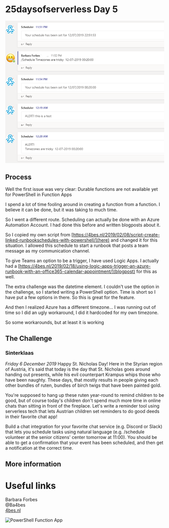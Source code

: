 # 25daysofserverless Day 5

![.\teams-channel.PNG](.\teams-channel.PNG)
## Process

Well the first issue was very clear: Durable functions are not available yet for PowerShell in Function Apps

I spend a lot of time fooling around in creating a function from a function. I believe it can be done, but it was taking to much time.

So I went a different route. Scheduling can actually be done with an Azure Automation Account. I had done this before and written blogposts about it. 

So I copied my own script from [https://4bes.nl/2019/02/08/script-create-linked-runbookschedules-with-powershell/](here) and changed it for this situation.
I allowed this schedule to start a runbook that posts a team message as my communication channel.

To give Teams an option to be a trigger, I have used Logic Apps. I actually had a [https://4bes.nl/2019/02/18/using-logic-apps-trigger-an-azure-runbook-with-an-office365-calendar-appointment/](blogpost) for this as well.

The extra challenge was the datetime element. I couldn't use the option in the challenge, so I started writing a PowerShell option. Time is short so I have put a few options in there. So this is great for the feature.

And then I realized Azure has a different timezone... I was running out of time so I did an ugly workaround, I did it hardcoded for my own timezone.

So some workarounds, but at least it is working

## The Challenge

### Sinterklaas

*Friday 6 December 2019*
Happy St. Nicholas Day! Here in the Styrian region of Austria, it's said that today is the day that St. Nicholas goes around handing out presents, while his evil counterpart Krampus whips those who have been naughty. These days, that mostly results in people giving each other bundles of ruten, bundles of birch twigs that have been painted gold.

You're supposed to hang up these ruten year-round to remind children to be good, but of course today's children don't spend much more time in online chats than sitting in front of the fireplace. Let's write a reminder tool using serverless tech that lets Austrian children set reminders to do good deeds in their favorite chat app!

Build a chat integration for your favorite chat service (e.g. Discord or Slack) that lets you schedule tasks using natural language (e.g. /schedule volunteer at the senior citizens' center tomorrow at 11:00). You should be able to get a confirmation that your event has been scheduled, and then get a notification at the correct time.

## More information

# Useful links

Barbara Forbes  
@Ba4bes  
[4bes.nl](https://4bes.nl)  

![PowerShell Function App](https://4bes.nl/wp-content/uploads/2019/11/PSFunctionApp-300x252.png)
